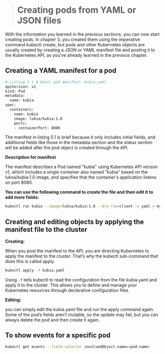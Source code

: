 > # Creating pods from YAML or JSON files

With the information you learned in the previous sections, you can now start creating pods. In chapter 3, you created them using the imperative command kubectl create, but pods and other Kubernetes objects are usually created by creating a JSON or YAML manifest file and posting it to the Kubernetes API, as you’ve already learned in the previous chapter.

## Creating a YAML manifest for a pod

```bash
# Listing 5.1 A basic pod manifest: kubia.yaml
apiVersion: v1
kind: Pod
metadata:
  name: kubia
spec:
  containers:
  - name: kubia
    image: luksa/kubia:1.0
    ports:
    - containerPort: 8080
```

The manifest in listing 5.1 is brief because it only includes initial fields, and additional fields like those in the metadata section and the status section will be added after the pod object is created through the API.

**Description for manifest**

The manifest describes a Pod named "kubia" using Kubernetes API version v1, which includes a single container also named "kubia" based on the luksa/kubia:1.0 image, and specifies that the container's application listens on port 8080.

**You can use the following command to create the file and then edit it to add more fields:**

```bash
kubectl run kubia --image=luksa/kubia:1.0 --dry-run=client -o yaml > mypod.yaml
```

## Creating and editing objects by applying the manifest file to the cluster

**Creating:**

When you post the manifest to the API, you are directing Kubernetes to apply the manifest to the cluster. That’s why the kubectl sub-command that does this is called apply.

```bash
kubectl apply -f kubia.yaml
```

Using `-f` tells kubectl to read the configuration from the file kubia.yaml and apply it to the cluster. This allows you to define and manage your Kubernetes resources through declarative configuration files.

**Editing:**

you can simply edit the kubia.yaml file and run the apply command again. Some of the pod’s fields aren’t mutable, so the update may fail, but you can always delete the pod and then create it again.

## To show events for a specific pod

```bash
kubectl get events --field-selector involvedObject.name=<pod-name>
```
